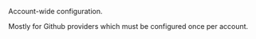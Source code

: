 Account-wide configuration.

Mostly for Github providers which must be configured once per account.
